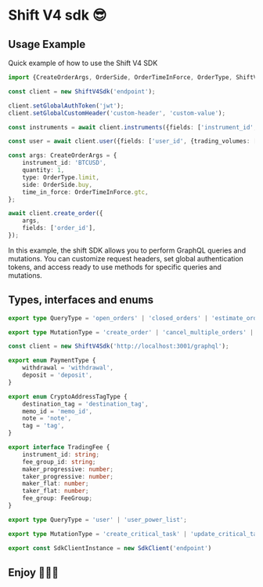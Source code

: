 # Shift V4 sdk 😎

## Usage Example

Quick example of how to use the Shift V4 SDK

```typescript
import {CreateOrderArgs, OrderSide, OrderTimeInForce, OrderType, ShiftV4Sdk} from 'shift-sdk-v4';

const client = new ShiftV4Sdk('endpoint');

client.setGlobalAuthToken('jwt');
client.setGlobalCustomHeader('custom-header', 'custom-value');

const instruments = await client.instruments({fields: ['instrument_id', 'name']});

const user = await client.user({fields: ['user_id', {trading_volumes: ['instrument_id']}]});

const args: CreateOrderArgs = {
    instrument_id: 'BTCUSD',
    quantity: 1,
    type: OrderType.limit,
    side: OrderSide.buy,
    time_in_force: OrderTimeInForce.gtc,
};

await client.create_order({
    args,
    fields: ['order_id'],
});
```

In this example, the shift SDK allows you to perform GraphQL queries and mutations. You can customize request headers, set global authentication tokens, and access ready to use methods for specific queries and mutations.

## Types, interfaces and enums


```typescript
export type QueryType = 'open_orders' | 'closed_orders' | 'estimate_order' | 'trades' ...

export type MutationType = 'create_order' | 'cancel_multiple_orders' | 'cancel_order' | 'cancel_all_orders' ...

const client = new ShiftV4Sdk('http://localhost:3001/graphql');

export enum PaymentType {
    withdrawal = 'withdrawal',
    deposit = 'deposit',
}

export enum CryptoAddressTagType {
    destination_tag = 'destination_tag',
    memo_id = 'memo_id',
    note = 'note',
    tag = 'tag',
}

export interface TradingFee {
    instrument_id: string;
    fee_group_id: string;
    maker_progressive: number;
    taker_progressive: number;
    maker_flat: number;
    taker_flat: number;
    fee_group: FeeGroup;
}

export type QueryType = 'user' | 'user_power_list';

export type MutationType = 'create_critical_task' | 'update_critical_task';

export const SdkClientInstance = new SdkClient('endpoint')
```

## Enjoy 🚀🚀🚀

